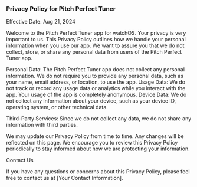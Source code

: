 ### **Privacy Policy for Pitch Perfect Tuner**

Effective Date: Aug 21, 2024

Welcome to the Pitch Perfect Tuner app for watchOS. Your privacy is very important to us. This Privacy Policy outlines how we handle your personal information when you use our app. We want to assure you that we do not collect, store, or share any personal data from users of the Pitch Perfect Tuner app.

Personal Data: The Pitch Perfect Tuner app does not collect any personal information. We do not require you to provide any personal data, such as your name, email address, or location, to use the app.
Usage Data: We do not track or record any usage data or analytics while you interact with the app. Your usage of the app is completely anonymous.
Device Data: We do not collect any information about your device, such as your device ID, operating system, or other technical data.

Third-Party Services: Since we do not collect any data, we do not share any information with third parties.

We may update our Privacy Policy from time to time. Any changes will be reflected on this page. We encourage you to review this Privacy Policy periodically to stay informed about how we are protecting your information.

Contact Us

If you have any questions or concerns about this Privacy Policy, please feel free to contact us at [Your Contact Information].

